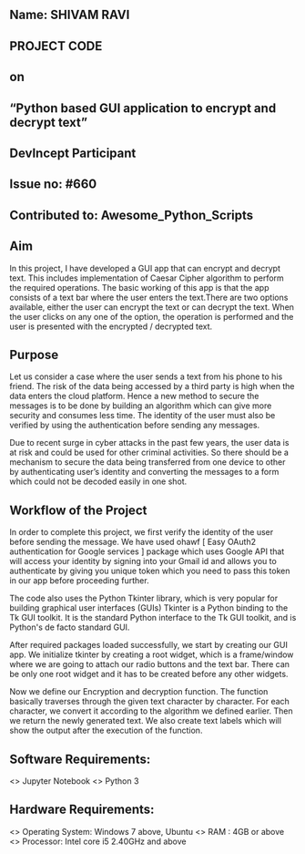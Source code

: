 ## Name: SHIVAM RAVI
## PROJECT CODE
##             on
## “Python based GUI application to encrypt and decrypt text”
##   DevIncept Participant
## Issue no: #660
## Contributed to: Awesome_Python_Scripts

## Aim

In this project, I have developed a GUI app that can encrypt and decrypt text.
This includes implementation of Caesar Cipher algorithm to perform the required operations.
The basic working of this app is that the app consists of a text bar where the user
enters the text.There are two options available, either the user can encrypt the text or can decrypt the text. When the user clicks on any one of the option, the operation is performed and the user is presented with the encrypted / decrypted text.


## Purpose

Let us consider a case where the user sends a text from his phone to his friend. The risk of the data being accessed by a third party is high when the data enters the cloud platform. Hence a new method to secure the messages is to be done by building an algorithm which can give more security and consumes less time. The identity of the user must also be verified by using the authentication before sending any messages.

Due to recent surge in cyber attacks in the past few years, the user data is at risk and could be used for other criminal activities. So there should be a mechanism to secure the data being transferred from one device to other by authenticating user’s identity and converting the messages to a form which could not be decoded easily in one shot.


## Workflow of the Project

In order to complete this project, we first verify the identity of the user before sending the message. We have used ohawf [ Easy OAuth2 authentication for Google services ] package which uses Google API that will access your identity by signing into your Gmail id and allows you to authenticate by giving you unique token which you need to pass this token in our app before proceeding further.

The code also uses the Python Tkinter library, which is very popular for building graphical user interfaces (GUIs) Tkinter is a Python binding to the Tk GUI toolkit. It is the standard Python interface to the Tk GUI toolkit, and is Python's de facto standard GUI.

After required packages loaded successfully, we start by creating our GUI app. We initialize tkinter by creating a root widget, which is a frame/window where we are going to attach our radio buttons and the text bar. There can be only one root widget and it has to be created before any other widgets.

Now we define our Encryption and decryption function. The function basically traverses through the given text character by character. For each character, we convert it according to the algorithm we defined earlier. Then we return the newly generated text. We also create text labels which will show the output after the execution of the function.


## Software Requirements:

  <> Jupyter Notebook
  <> Python 3

## Hardware Requirements:

  <> Operating System: Windows 7 above, Ubuntu
  <> RAM : 4GB or above
  <> Processor: Intel core i5 2.40GHz and above

